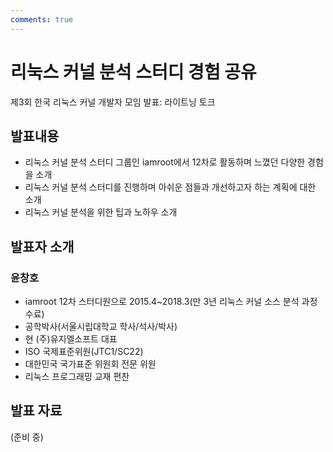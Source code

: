 ```yaml
---
comments: true
---
```


# 리눅스 커널 분석 스터디 경험 공유
제3회 한국 리눅스 커널 개발자 모임 발표: 라이트닝 토크

## 발표내용

* 리눅스 커널 분석 스터디 그룹인 iamroot에서 12차로 활동하며 느꼈던 다양한 경험을 소개
* 리눅스 커널 분석 스터디를 진행하며 아쉬운 점들과 개선하고자 하는 계획에 대한 소개
* 리눅스 커널 분석을 위한 팁과 노하우 소개

## 발표자 소개

### 윤창호
* iamroot 12차 스터디원으로 2015.4~2018.3(만 3년 리눅스 커널 소스 분석 과정 수료)
* 공학박사(서울시립대학교 학사/석사/박사)
* 현 (주)유지엘소프트 대표
* ISO 국제표준위원(JTC1/SC22)
* 대한민국 국가표준 위원회 전문 위원
* 리눅스 프로그래밍 교재 편찬

## 발표 자료
(준비 중)

